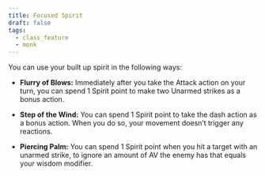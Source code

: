 ```yaml
---
title: Focused Spirit
draft: false
tags:
  - class_feature
  - monk
---
```

You can use your built up spirit in the following ways:

- **Flurry of Blows:** Immediately after you take the Attack action on your turn, you can spend 1 Spirit point to make two Unarmed strikes as a bonus action.

- **Step of the Wind:** You can spend 1 Spirit point to take the dash action as a bonus action. When you do so, your movement doesn’t trigger any reactions.

- **Piercing Palm:** You can spend 1 Spirit point when you hit a target with an unarmed strike, to ignore an amount of AV the enemy has that equals your wisdom modifier.